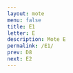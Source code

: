 ```yaml
---
layout: mote
menu: false
title: E1
letter: E
description: Mote E
permalink: /E1/
prev: D8
next: E2
---
```

